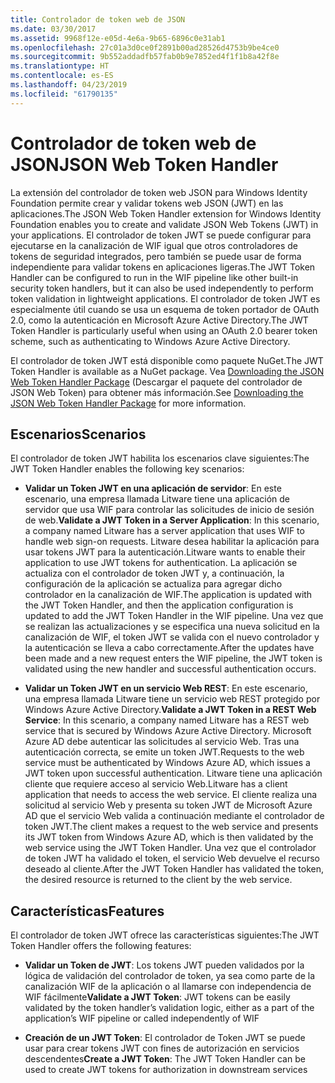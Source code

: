 ```yaml
---
title: Controlador de token web de JSON
ms.date: 03/30/2017
ms.assetid: 9968f12e-e05d-4e6a-9b65-6896c0e31ab1
ms.openlocfilehash: 27c01a3d0ce0f2891b00ad28526d4753b9be4ce0
ms.sourcegitcommit: 9b552addadfb57fab0b9e7852ed4f1f1b8a42f8e
ms.translationtype: HT
ms.contentlocale: es-ES
ms.lasthandoff: 04/23/2019
ms.locfileid: "61790135"
---
```

# <a name="json-web-token-handler"></a><span data-ttu-id="52708-102">Controlador de token web de JSON</span><span class="sxs-lookup"><span data-stu-id="52708-102">JSON Web Token Handler</span></span>
<span data-ttu-id="52708-103">La extensión del controlador de token web JSON para Windows Identity Foundation permite crear y validar tokens web JSON (JWT) en las aplicaciones.</span><span class="sxs-lookup"><span data-stu-id="52708-103">The JSON Web Token Handler extension for Windows Identity Foundation enables you to create and validate JSON Web Tokens (JWT) in your applications.</span></span> <span data-ttu-id="52708-104">El controlador de token JWT se puede configurar para ejecutarse en la canalización de WIF igual que otros controladores de tokens de seguridad integrados, pero también se puede usar de forma independiente para validar tokens en aplicaciones ligeras.</span><span class="sxs-lookup"><span data-stu-id="52708-104">The JWT Token Handler can be configured to run in the WIF pipeline like other built-in security token handlers, but it can also be used independently to perform token validation in lightweight applications.</span></span> <span data-ttu-id="52708-105">El controlador de token JWT es especialmente útil cuando se usa un esquema de token portador de OAuth 2.0, como la autenticación en Microsoft Azure Active Directory.</span><span class="sxs-lookup"><span data-stu-id="52708-105">The JWT Token Handler is particularly useful when using an OAuth 2.0 bearer token scheme, such as authenticating to Windows Azure Active Directory.</span></span>  
  
 <span data-ttu-id="52708-106">El controlador de token JWT está disponible como paquete NuGet.</span><span class="sxs-lookup"><span data-stu-id="52708-106">The JWT Token Handler is available as a NuGet package.</span></span> <span data-ttu-id="52708-107">Vea [Downloading the JSON Web Token Handler Package](../../../docs/framework/security/downloading-the-json-web-token-handler-package.md) (Descargar el paquete del controlador de JSON Web Token) para obtener más información.</span><span class="sxs-lookup"><span data-stu-id="52708-107">See [Downloading the JSON Web Token Handler Package](../../../docs/framework/security/downloading-the-json-web-token-handler-package.md) for more information.</span></span>  
  
## <a name="scenarios"></a><span data-ttu-id="52708-108">Escenarios</span><span class="sxs-lookup"><span data-stu-id="52708-108">Scenarios</span></span>  
 <span data-ttu-id="52708-109">El controlador de token JWT habilita los escenarios clave siguientes:</span><span class="sxs-lookup"><span data-stu-id="52708-109">The JWT Token Handler enables the following key scenarios:</span></span>  
  
- <span data-ttu-id="52708-110">**Validar un Token JWT en una aplicación de servidor**: En este escenario, una empresa llamada Litware tiene una aplicación de servidor que usa WIF para controlar las solicitudes de inicio de sesión de web.</span><span class="sxs-lookup"><span data-stu-id="52708-110">**Validate a JWT Token in a Server Application**: In this scenario, a company named Litware has a server application that uses WIF to handle web sign-on requests.</span></span> <span data-ttu-id="52708-111">Litware desea habilitar la aplicación para usar tokens JWT para la autenticación.</span><span class="sxs-lookup"><span data-stu-id="52708-111">Litware wants to enable their application to use JWT tokens for authentication.</span></span> <span data-ttu-id="52708-112">La aplicación se actualiza con el controlador de token JWT y, a continuación, la configuración de la aplicación se actualiza para agregar dicho controlador en la canalización de WIF.</span><span class="sxs-lookup"><span data-stu-id="52708-112">The application is updated with the JWT Token Handler, and then the application configuration is updated to add the JWT Token Handler in the WIF pipeline.</span></span> <span data-ttu-id="52708-113">Una vez que se realizan las actualizaciones y se especifica una nueva solicitud en la canalización de WIF, el token JWT se valida con el nuevo controlador y la autenticación se lleva a cabo correctamente.</span><span class="sxs-lookup"><span data-stu-id="52708-113">After the updates have been made and a new request enters the WIF pipeline, the JWT token is validated using the new handler and successful authentication occurs.</span></span>  
  
- <span data-ttu-id="52708-114">**Validar un Token JWT en un servicio Web REST**: En este escenario, una empresa llamada Litware tiene un servicio web REST protegido por Windows Azure Active Directory.</span><span class="sxs-lookup"><span data-stu-id="52708-114">**Validate a JWT Token in a REST Web Service**: In this scenario, a company named Litware has a REST web service that is secured by Windows Azure Active Directory.</span></span> <span data-ttu-id="52708-115">Microsoft Azure AD debe autenticar las solicitudes al servicio Web. Tras una autenticación correcta, se emite un token JWT.</span><span class="sxs-lookup"><span data-stu-id="52708-115">Requests to the web service must be authenticated by Windows Azure AD, which issues a JWT token upon successful authentication.</span></span> <span data-ttu-id="52708-116">Litware tiene una aplicación cliente que requiere acceso al servicio Web.</span><span class="sxs-lookup"><span data-stu-id="52708-116">Litware has a client application that needs to access the web service.</span></span> <span data-ttu-id="52708-117">El cliente realiza una solicitud al servicio Web y presenta su token JWT de Microsoft Azure AD que el servicio Web valida a continuación mediante el controlador de token JWT.</span><span class="sxs-lookup"><span data-stu-id="52708-117">The client makes a request to the web service and presents its JWT token from Windows Azure AD, which is then validated by the web service using the JWT Token Handler.</span></span> <span data-ttu-id="52708-118">Una vez que el controlador de token JWT ha validado el token, el servicio Web devuelve el recurso deseado al cliente.</span><span class="sxs-lookup"><span data-stu-id="52708-118">After the JWT Token Handler has validated the token, the desired resource is returned to the client by the web service.</span></span>  
  
## <a name="features"></a><span data-ttu-id="52708-119">Características</span><span class="sxs-lookup"><span data-stu-id="52708-119">Features</span></span>  
 <span data-ttu-id="52708-120">El controlador de token JWT ofrece las características siguientes:</span><span class="sxs-lookup"><span data-stu-id="52708-120">The JWT Token Handler offers the following features:</span></span>  
  
- <span data-ttu-id="52708-121">**Validar un Token de JWT**: Los tokens JWT pueden validados por la lógica de validación del controlador de token, ya sea como parte de la canalización WIF de la aplicación o al llamarse con independencia de WIF fácilmente</span><span class="sxs-lookup"><span data-stu-id="52708-121">**Validate a JWT Token**: JWT tokens can be easily validated by the token handler’s validation logic, either as a part of the application’s WIF pipeline or called independently of WIF</span></span>  
  
- <span data-ttu-id="52708-122">**Creación de un JWT Token**: El controlador de Token JWT se puede usar para crear tokens JWT con fines de autorización en servicios descendentes</span><span class="sxs-lookup"><span data-stu-id="52708-122">**Create a JWT Token**: The JWT Token Handler can be used to create JWT tokens for authorization in downstream services</span></span>
